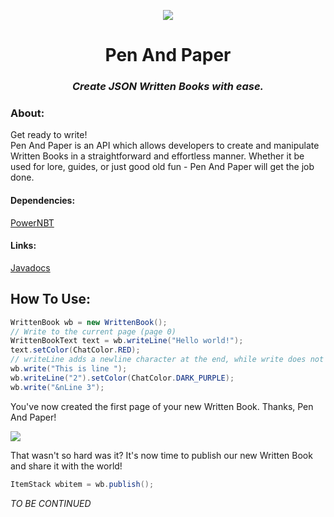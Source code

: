 <p align="center">
<img src="http://i.imgur.com/wg6YzXw.gif" />
 </p>
 
<h1 align="center">Pen And Paper</h1>

<h3 align="center"><em>Create JSON Written Books with ease.</em></h3>


<h3>About:</h3>

Get ready to write!  
Pen And Paper is an API which allows developers to create and manipulate Written Books in a straightforward and effortless manner. Whether it be used for lore, guides, or just good old fun - Pen And Paper will get the job done.

<h4>Dependencies:</h4>

[PowerNBT](https://www.spigotmc.org/resources/powernbt.9098/)

<h4>Links:</h4>

[Javadocs](https://remixful.github.io/PenAndPaper/)

<h2>How To Use:</h2>

````Java
WrittenBook wb = new WrittenBook();
// Write to the current page (page 0)
WrittenBookText text = wb.writeLine("Hello world!");
text.setColor(ChatColor.RED);
// writeLine adds a newline character at the end, while write does not
wb.write("This is line ");
wb.writeLine("2").setColor(ChatColor.DARK_PURPLE);
wb.write("&nLine 3");
````

You've now created the first page of your new Written Book. Thanks, Pen And Paper!

<img src="http://i.imgur.com/Hqjdksp.png" />


That wasn't so hard was it?
It's now time to publish our new Written Book and share it with the world!
```Java
ItemStack wbitem = wb.publish();
```

*TO BE CONTINUED*
